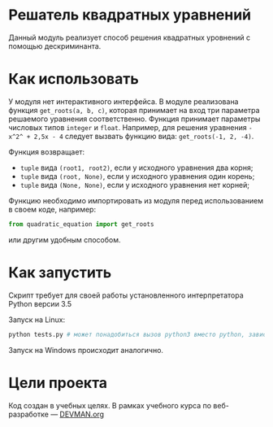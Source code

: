 # Решатель квадратных уравнений

Данный модуль реализует способ решения квадратных уровнений с помощью дескриминанта. 

# Как использовать

У модуля нет интерактивного интерфейса. В модуле реализована функция `get_roots(a, b, c)`, которая принимает на вход три параметра решаемого уравнения соответственно. Функция принимает параметры числовых типов `integer` и `float`. Например, для решения уравнения `-x^2^ + 2,5x - 4` следует вызвать функцию вида: `get_roots(-1, 2, -4)`.

Функция возвращает:
- `tuple` вида `(root1, root2)`, если у исходного уравнения два корня;
- `tuple` вида `(root, None)`, если у исходного уравнения один корень;
- `tuple` вида `(None, None)`, если у исходного уравнения нет корней;

Функцию необходимо импортировать из модуля перед использованием в своем коде, например:
```python
from quadratic_equation import get_roots
```
или другим удобным способом.

# Как запустить

Скрипт требует для своей работы установленного интерпретатора Python версии 3.5

Запуск на Linux:

```bash
python tests.py # может понадобиться вызов python3 вместо python, зависит от настроек операционной системы
```

Запуск на Windows происходит аналогично.

# Цели проекта

Код создан в учебных целях. В рамках учебного курса по веб-разработке ― [DEVMAN.org](https://devman.org)

